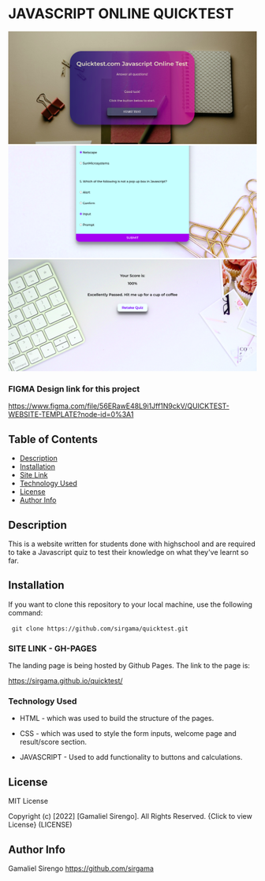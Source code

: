 # JAVASCRIPT ONLINE QUICKTEST
<img  src="./images/mainpage.png">
<img  src="./images/questionspage.png">
<img  src="./images/results.png">
 
### FIGMA Design link for this project
https://www.figma.com/file/56ERawE48L9i1Jff1N9ckV/QUICKTEST-WEBSITE-TEMPLATE?node-id=0%3A1

## Table of Contents

+ [Description](#description)
+ [Installation](#installation)
+ [Site Link](#sitelink)
+ [Technology Used](#technology-used)
+ [License](#license)
+ [Author Info](#author-Info)

## Description
<p>This is a website written for students done with highschool and are required to take a Javascript quiz to test their knowledge on what they've learnt so far.</p>

## Installation
<p>If you want to clone this repository to your local machine, use the following command: </p>
<code> git clone https://github.com/sirgama/quicktest.git</code>



### SITE LINK - GH-PAGES
The landing page is being hosted by Github Pages. The link to the page is:

<a href="https://sirgama.github.io/quicktest/">https://sirgama.github.io/quicktest/</a>

### Technology Used
* HTML - which was used to build the structure of the pages.

* CSS - which was used to style the form inputs, welcome page and result/score section.

* JAVASCRIPT - Used to add functionality to buttons and calculations.


## License

MIT License

Copyright (c) [2022] [Gamaliel Sirengo]. All Rights Reserved.
{Click to view License} (LICENSE)


## Author Info

Gamaliel Sirengo 
https://github.com/sirgama